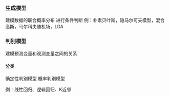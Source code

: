 ### 生成模型
  建模数据的联合概率分布
  进行条件判断
  例：朴素贝叶斯，隐马尔可夫模型，混合高斯，马尔科夫随机场，LDA

### 判别模型
  建模预测变量和观测变量之间的关系
 #### 分类	
   确定性判别模型
   概率判别模型

例：线性回归、逻辑回归、K近邻

